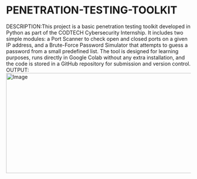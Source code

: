 # PENETRATION-TESTING-TOOLKIT
DESCRIPTION:This project is a basic penetration testing toolkit developed in Python as part of the CODTECH Cybersecurity Internship. It includes two simple modules: a Port Scanner to check open and closed ports on a given IP address, and a Brute-Force Password Simulator that attempts to guess a password from a small predefined list. The tool is designed for learning purposes, runs directly in Google Colab without any extra installation, and the code is stored in a GitHub repository for submission and version control.
OUTPUT:<img width="516" height="274" alt="Image" src="https://github.com/user-attachments/assets/b1ee9370-527a-4155-8f3b-43e2116a2c3b" />
